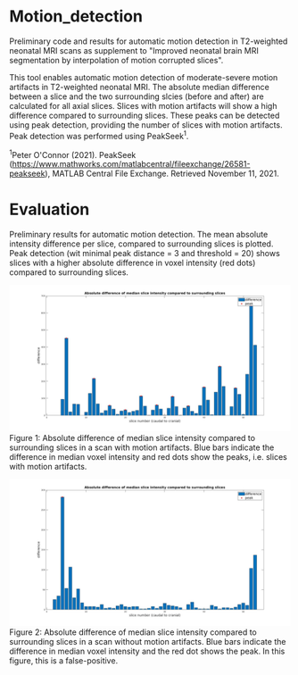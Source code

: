 # Motion_detection
Preliminary code and results for automatic motion detection in T2-weighted neonatal MRI scans as supplement to "Improved neonatal brain MRI segmentation by interpolation of motion corrupted slices".

This tool enables automatic motion detection of moderate-severe motion artifacts in T2-weighted neonatal MRI. The absolute median difference between a slice and the two surrounding slcies (before and after) are calculated for all axial slices. Slices with motion artifacts will show a high difference compared to surrounding slices. These peaks can be detected using peak detection, providing the number of slices with motion artifacts. Peak detection was performed using PeakSeek<sup>1</sup>.

<sup>1</sup>Peter O'Connor (2021). PeakSeek (https://www.mathworks.com/matlabcentral/fileexchange/26581-peakseek), MATLAB Central File Exchange. Retrieved November 11, 2021.

# Evaluation
Preliminary results for automatic motion detection. The mean absolute intensity difference per slice, compared to surrounding slices is plotted. Peak detection (wit minimal peak distance = 3 and threshold = 20) shows slices with a higher absolute difference in voxel intensity (red dots) compared to surrounding slices.

![Peakdetection_motion](Peakdetection_motion.jpg)
Figure 1: Absolute difference of median slice intensity compared to surrounding slices in a scan with motion artifacts. Blue bars indicate the difference in median voxel intensity and red dots show the peaks, i.e. slices with motion artifacts.

![Peakdetection_nomotion](Peakdetection_nomotion.jpg)
Figure 2: Absolute difference of median slice intensity compared to surrounding slices in a scan without motion artifacts. Blue bars indicate the difference in median voxel intensity and the red dot shows the peak. In this figure, this is a false-positive.
